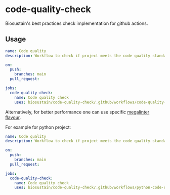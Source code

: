 # code-quality-check

Biosustain's best practices check implementation for github actions.

## Usage

```yaml
name: Code quality
description: Workflow to check if project meets the code quality standards of the Biosustain group

on:
  push:
    branches: main
  pull_request:

jobs:
  code-quality-check:
    name: Code quality check
    uses: biosustain/code-quality-check/.github/workflows/code-quality-check.yml@latest
```

Alternatively, for better performance one can use specific [megalinter flavour](https://megalinter.io/latest/flavors/).

For example for python project:
```yaml
name: Code quality
description: Workflow to check if project meets the code quality standards of the Biosustain group

on:
  push:
    branches: main
  pull_request:

jobs:
  code-quality-check:
    name: Code quality check
    uses: biosustain/code-quality-check/.github/workflows/python-code-quality-check.yml@latest
```
